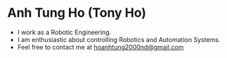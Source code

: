 # Anh Tung Ho (Tony Ho)
- I work as a Robotic Engineering. 
- I am enthusiastic about controlling Robotics and Automation Systems.
- Feel free to contact me at hoanhtung2000nd@gmail.com

<!---
tonyhoVN/tonyhoVN is a ✨ special ✨ repository because its `README.md` (this file) appears on your GitHub profile.
You can click the Preview link to take a look at your changes.
--->
